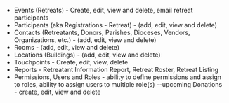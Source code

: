 - Events (Retreats) - Create, edit, view and delete, email retreat participants
- Participants (aka Registrations - Retreat) - (add, edit, view and delete) 
- Contacts (Retreatants, Donors, Parishes, Dioceses, Vendors, Organizations, etc.) - (add, edit, view and delete)
- Rooms - (add, edit, view and delete)
- Locations (Buildings) - (add, edit, view and delete)
- Touchpoints - Create, edit, view, delete
- Reports - Retreatant Information Report, Retreat Roster, Retreat Listing
- Permissions, Users and Roles - ability to define permissions and assign to roles, ability to assign users to multiple role(s)
--upcoming
Donations - create, edit, view and delete

